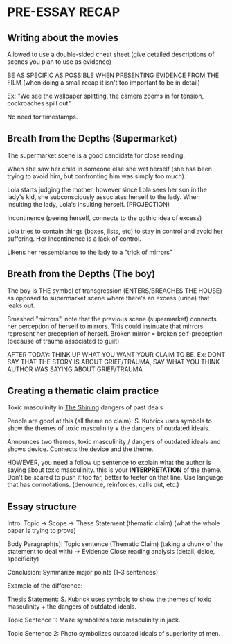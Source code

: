 # PRE-ESSAY RECAP

## Writing about the movies
Allowed to use a double-sided cheat sheet (give detailed descriptions of scenes you plan to use as evidence)

BE AS SPECIFIC AS POSSIBLE WHEN PRESENTING EVIDENCE FROM THE FILM (when doing a small recap it isn't too important to be in detail)

Ex: "We see the wallpaper splitting, the camera zooms in for tension, cockroaches spill out"

No need for timestamps.

## Breath from the Depths (Supermarket)
The supermarket scene is a good candidate for close reading.

When she saw her child in someone else she wet herself (she hsa been trying to avoid him, but confronting him was simply too much).

Lola starts judging the mother, however since Lola sees her son in the lady's kid, she subconsciously associates herself to the lady. When insulting the lady, Lola's insulting herself. (PROJECTION)

Incontinence (peeing herself, connects to the gothic idea of excess)

Lola tries to contain things (boxes, lists, etc) to stay in control and avoid her suffering. Her Incontinence is a lack of control.

Likens her ressemblance to the lady to a "trick of mirrors"

## Breath from the Depths (The boy)
The boy is THE symbol of transgression (ENTERS/BREACHES THE HOUSE) as opposed to supermarket scene where there's an excess (urine) that leaks out.

Smashed "mirrors", note that the previous scene (supermarket) connects her perception of herself to mirrors. This could insinuate that mirrors represent her preception of herself. Broken mirror = broken self-preception (because of trauma associated to guilt)

AFTER TODAY: THINK UP WHAT YOU WANT YOUR CLAIM TO BE. Ex: DONT SAY THAT THE STORY IS ABOUT GRIEF/TRAUMA, SAY WHAT YOU THINK AUTHOR WAS SAYING ABOUT GRIEF/TRAUMA

## Creating a thematic claim practice
Toxic masculinity in <u>The Shining</u>
dangers of past deals

People are good at this (all theme no claim):
S. Kubrick uses symbols to show the themes of toxic masculinity + the dangers of outdated ideals.

Announces two themes, toxic masculinity / dangers of outdated ideals and shows device. Connects the device and the theme.

HOWEVER, you need a follow up sentence to explain what the author is saying about toxic masculinity. this is your **INTERPRETATION** of the theme. Don't be scared to push it too far, better to teeter on that line. Use language that has connotations. (denounce, reinforces, calls out, etc.)

## Essay structure
Intro:
Topic -> Scope -> These Statement (thematic claim) (what the whole paper is trying to prove)

Body Paragraph(s):
Topic sentence (Thematic Claim) (taking a chunk of the statement to deal with) -> Evidence
Close reading analysis (detail, deice, specificity)

Conclusion:
Symmarize major points (1-3 sentences)

Example of the difference:

Thesis Statement: S. Kubrick uses symbols to show the themes of toxic masculinity + the dangers of outdated ideals.

Topic Sentence 1: Maze symbolizes toxic masculinity in jack.

Topic Sentence 2: Photo symbolizes outdated ideals of superiority of men.




